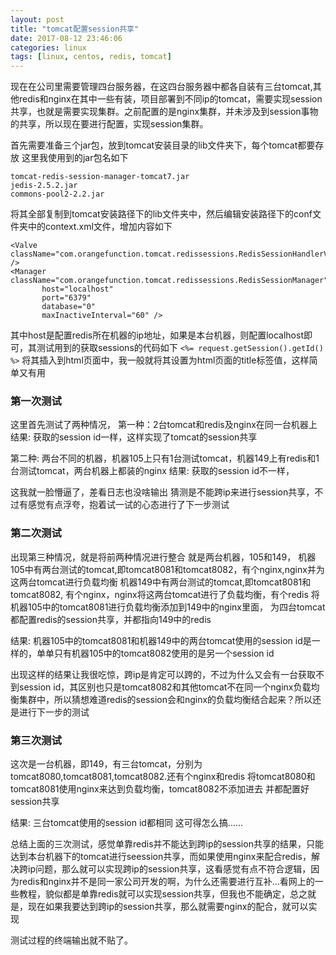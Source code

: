 ```yaml
---
layout: post
title: "tomcat配置session共享"
date: 2017-08-12 23:46:06
categories: linux
tags: [linux, centos, redis, tomcat]
---
```


现在在公司里需要管理四台服务器，在这四台服务器中都各自装有三台tomcat,其他redis和nginx在其中一些有装，项目部署到不同ip的tomcat，需要实现session共享，也就是需要实现集群。之前配置的是nginx集群，并未涉及到session事物的共享，所以现在要进行配置，实现session集群。

<!-- more -->

首先需要准备三个jar包，放到tomcat安装目录的lib文件夹下，每个tomcat都要存放
这里我使用到的jar包名如下

    tomcat-redis-session-manager-tomcat7.jar 
    jedis-2.5.2.jar 
    commons-pool2-2.2.jar

将其全部复制到tomcat安装路径下的lib文件夹中，然后编辑安装路径下的conf文件夹中的context.xml文件，增加内容如下

    <Valve className="com.orangefunction.tomcat.redissessions.RedisSessionHandlerValve" />
    <Manager className="com.orangefunction.tomcat.redissessions.RedisSessionManager"
           host="localhost"
           port="6379"
           database="0"
           maxInactiveInterval="60" />

其中host是配置redis所在机器的ip地址，如果是本台机器，则配置localhost即可，其测试用到的获取sessions的代码如下
`<%= request.getSession().getId() %>`
将其插入到html页面中，我一般就将其设置为html页面的title标签值，这样简单又有用

### 第一次测试

这里首先测试了两种情况，
第一种：2台tomcat和redis及nginx在同一台机器上
结果: 获取的session id一样，这样实现了tomcat的session共享

第二种: 两台不同的机器，机器105上只有1台测试tomcat，机器149上有redis和1台测试tomcat，两台机器上都装的nginx
结果: 获取的session id不一样，

这我就一脸懵逼了，差看日志也没啥输出
猜测是不能跨ip来进行session共享，不过有感觉有点浮夸，抱着试一试的心态进行了下一步测试

### 第二次测试

出现第三种情况，就是将前两种情况进行整合
就是两台机器，105和149，
机器105中有两台测试的tomcat,即tomcat8081和tomcat8082，有个nginx,nginx并为这两台tomcat进行负载均衡
机器149中有两台测试的tomcat,即tomcat8081和tomcat8082, 有个nginx，nginx将这两台tomcat进行了负载均衡，有个redis
将机器105中的tomcat8081进行负载均衡添加到149中的nginx里面，
为四台tomcat都配置redis的session共享，并都指向149中的redis

结果: 机器105中的tomcat8081和机器149中的两台tomcat使用的session id是一样的，单单只有机器105中的tomcat8082使用的是另一个session id

出现这样的结果让我很吃惊，跨ip是肯定可以跨的，不过为什么又会有一台获取不到session id，其区别也只是tomcat8082和其他tomcat不在同一个nginx负载均衡集群中，所以猜想难道redis的session会和nginx的负载均衡结合起来？所以还是进行下一步的测试

### 第三次测试

这次是一台机器，即149，有三台tomcat，分别为tomcat8080,tomcat8081,tomcat8082.还有个nginx和redis
将tomcat8080和tomcat8081使用nginx来达到负载均衡，tomcat8082不添加进去
并都配置好session共享

结果: 三台tomcat使用的session id都相同
这可得怎么搞......

总结上面的三次测试，感觉单靠redis并不能达到跨ip的session共享的结果，只能达到本台机器下的tomcat进行seession共享，而如果使用nginx来配合redis，解决跨ip问题，那么就可以实现跨ip的session共享，这看感觉有点不符合逻辑，因为redis和nginx并不是同一家公司开发的啊，为什么还需要进行互补...看网上的一些教程，貌似都是单靠redis就可以实现session共享，但我也不能确定，总之就是，现在如果我要达到跨ip的session共享，那么就需要nginx的配合，就可以实现

测试过程的终端输出就不贴了。
